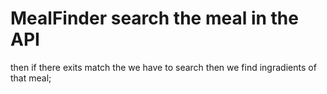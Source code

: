 # MealFinder  search the meal in the API 
then if there exits match the we have to search then we find ingradients of that meal;
